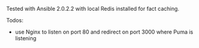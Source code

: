 Tested with Ansible 2.0.2.2 with local Redis installed for fact caching.

Todos:
- use Nginx to listen on port 80 and redirect on port 3000 where Puma is listening

